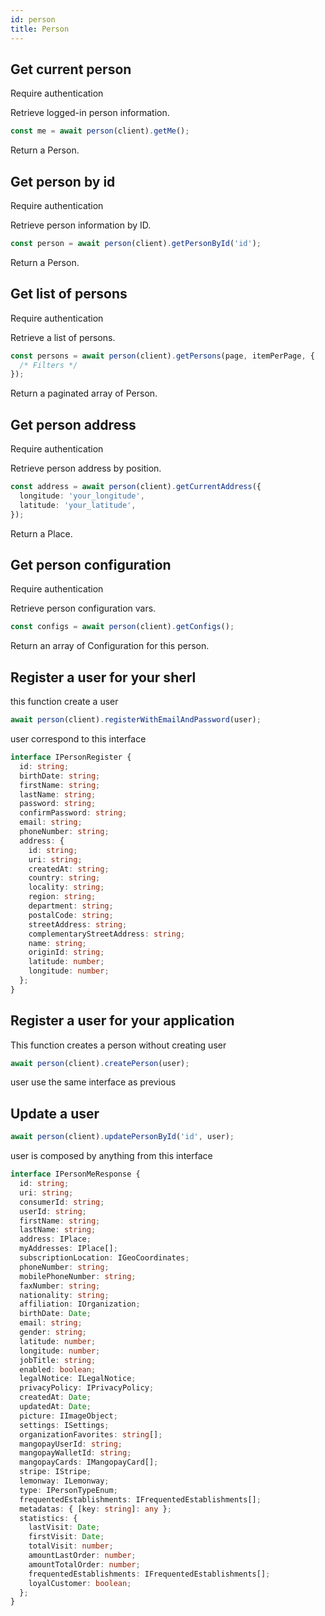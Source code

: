 ```yaml
---
id: person
title: Person
---
```


## Get current person

<span class="badge badge--warning">Require authentication</span>

Retrieve logged-in person information.

```ts
const me = await person(client).getMe();
```

Return a Person.

## Get person by id

<span class="badge badge--warning">Require authentication</span>

Retrieve person information by ID.

```ts
const person = await person(client).getPersonById('id');
```

Return a Person.

## Get list of persons

<span class="badge badge--warning">Require authentication</span>

Retrieve a list of persons.

```ts
const persons = await person(client).getPersons(page, itemPerPage, {
  /* Filters */
});
```

Return a paginated array of Person.

## Get person address

<span class="badge badge--warning">Require authentication</span>

Retrieve person address by position.

```ts
const address = await person(client).getCurrentAddress({
  longitude: 'your_longitude',
  latitude: 'your_latitude',
});
```

Return a Place.

## Get person configuration

<span class="badge badge--warning">Require authentication</span>

Retrieve person configuration vars.

```ts
const configs = await person(client).getConfigs();
```

Return an array of Configuration for this person.

## Register a user for your sherl
this function create a user

```ts
await person(client).registerWithEmailAndPassword(user);
```

user correspond to this interface 

```ts
interface IPersonRegister {
  id: string;
  birthDate: string;
  firstName: string;
  lastName: string;
  password: string;
  confirmPassword: string;
  email: string;
  phoneNumber: string;
  address: {
    id: string;
    uri: string;
    createdAt: string;
    country: string;
    locality: string;
    region: string;
    department: string;
    postalCode: string;
    streetAddress: string;
    complementaryStreetAddress: string;
    name: string;
    originId: string;
    latitude: number;
    longitude: number;
  };
}
```

## Register a user for your application

This function creates a person without creating user

```ts
await person(client).createPerson(user);
```

user use the same interface as previous

## Update a user

```ts
await person(client).updatePersonById('id', user);
```

user is composed by anything from this interface

```ts
interface IPersonMeResponse {
  id: string;
  uri: string;
  consumerId: string;
  userId: string;
  firstName: string;
  lastName: string;
  address: IPlace;
  myAddresses: IPlace[];
  subscriptionLocation: IGeoCoordinates;
  phoneNumber: string;
  mobilePhoneNumber: string;
  faxNumber: string;
  nationality: string;
  affiliation: IOrganization;
  birthDate: Date;
  email: string;
  gender: string;
  latitude: number;
  longitude: number;
  jobTitle: string;
  enabled: boolean;
  legalNotice: ILegalNotice;
  privacyPolicy: IPrivacyPolicy;
  createdAt: Date;
  updatedAt: Date;
  picture: IImageObject;
  settings: ISettings;
  organizationFavorites: string[];
  mangopayUserId: string;
  mangopayWalletId: string;
  mangopayCards: IMangopayCard[];
  stripe: IStripe;
  lemonway: ILemonway;
  type: IPersonTypeEnum;
  frequentedEstablishments: IFrequentedEstablishments[];
  metadatas: { [key: string]: any };
  statistics: {
    lastVisit: Date;
    firstVisit: Date;
    totalVisit: number;
    amountLastOrder: number;
    amountTotalOrder: number;
    frequentedEstablishments: IFrequentedEstablishments[];
    loyalCustomer: boolean;
  };
}
```